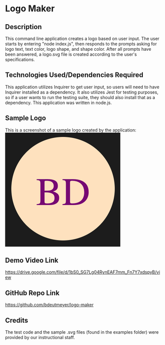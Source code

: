 # Logo Maker
## Description
This command line application creates a logo based on user input. The user starts by entering "node index.js", then responds to the prompts asking for logo text, text color, logo shape, and shape color. After all prompts have been answered, a logo.svg file is created according to the user's specifications.
## Technologies Used/Dependencies Required
This application utilizes Inquirer to get user input, so users will need to have Inquirer installed as a dependency. It also utilizes Jest for testing purposes, so if a user wants to run the testing suite, they should also install that as a dependency. This application was written in node.js.
## Sample Logo
This is a screenshot of a sample logo created by the application:
![Sample logo screenshot](./images/generated-logo-example.png)
## Demo Video Link
https://drive.google.com/file/d/1bS0_SG7Lg04RynEAF7mm_Fn7Y7xdspyB/view
## GitHub Repo Link
https://github.com/bdeutmeyer/logo-maker
## Credits
The test code and the sample .svg files (found in the examples folder) were provided by our instructional staff.